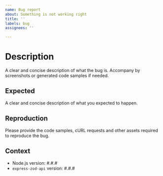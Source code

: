 ```yaml
---
name: Bug report
about: Something is not working right
title: ''
labels: bug
assignees: ''

---
```


# Description

A clear and concise description of what the bug is.
Accompany by screenshots or generated code samples if needed.

## Expected

A clear and concise description of what you expected to happen.

## Reproduction

Please provide the code samples, cURL requests and other assets required to reproduce the bug.

## Context

- Node.js version: #.#.#
- `express-zod-api` version: #.#.#
